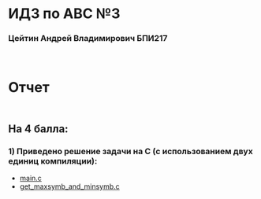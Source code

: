 # ИДЗ по АВС №3
### Цейтин Андрей Владимирович БПИ217
# <br> Отчет
## <br> На 4 балла:
### 1) Приведено решение задачи на C (с использованием двух единиц компиляции):
* [main.c](https://github.com/CehhGhost/ABC2/blob/main/C%20code/main.c)
* [get_maxsymb_and_minsymb.c](https://github.com/CehhGhost/ABC2/blob/main/C%20code/get_maxsymb_and_minsymb.c)
